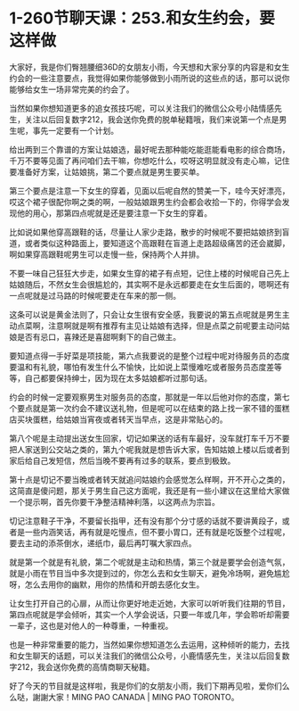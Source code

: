# 1-260节聊天课：253.和女生约会，要这样做

大家好，我是你们臀翘腰细36D的女朋友小雨，今天想和大家分享的内容是和女生约会的一些注意要点，我觉得如果你能够做到小雨所说的这些点的话，那可以说你能够给女生一场非常完美的约会了。

当然如果你想知道更多的追女孩技巧呢，可以关注我们的微信公众号小陆情感先生，关注以后回复数字212，我会送你免费的脱单秘籍哦，我们来说第一个点是男生呢，事先一定要有一个计划。

给出两到三个靠谱的方案让姑娘选，最好呢去那种能吃能逛能看电影的综合商场，千万不要等见面了再问咱们去干嘛，你想吃什么，哎呀这明显就没有走心嘛，记住要准备好方案，让姑娘挑，第二个要点就是男生要买单。

第三个要点是注意一下女生的穿着，见面以后呢自然的赞美一下，哇今天好漂亮，哎这个裙子很配你啊之类的啊，一般姑娘跟男生约会都会收拾一下的，你得学会发现他的用心，那第四点呢就是还是要注意一下女生的穿着。

比如说如果他穿高跟鞋的话，尽量让人家少走路，散步的时候呢不要把姑娘挤到盲道，或者类似这种路面上，要知道这个高跟鞋在盲道上走路超级痛苦的还会崴脚，啊如果穿高跟鞋呢男生可以走慢一些，保持两个人并排。

不要一味自己狂狂大步走，如果女生穿的裙子有点短，记住上楼的时候呢自己先上姑娘随后，不然女生会很尴尬的，其实啊不是永远都要走在女生后面的，嗯啊还有一点呢就是过马路的时候呢要走在车来的那一侧。

这条可以说是黄金法则了，只会让女生很有安全感，我要说的第五点呢就是男生主动点菜啊，注意啊就是啊有推荐有主见让姑娘有选择，但是点菜之前呢要主动问姑娘是否有忌口，喜辣还是喜甜啊剩下的自己做主。

要知道点得一手好菜是项技能，第六点我要说的是整个过程中呢对待服务员的态度要温和有礼貌，哪怕有发生什么不愉快，比如说上菜慢难吃或者服务员态度差等等，自己都要保持绅士，因为现在太多姑娘都听过那句话。

约会的时候一定要观察男生对服务员的态度，那就是一年以后他对你的态度，第七个要点就是第一次约会不建议送礼物，但是呢可以在结束的路上找一家不错的蛋糕店买块蛋糕，给姑娘当宵夜或者转天当早点，这是非常贴心的。

第八个呢是主动提出送女生回家，切记如果送的话有车最好，没车就打车千万不要把人家送到公交站之类的，第九个呢我就是想告诉大家，告知姑娘上楼以后或者到家后给自己发短信，然后当晚不要再有过多的联系，要点到极致。

第十点是切记不要当晚或者转天就追问姑娘约会感觉怎么样啊，开不开心之类的，这简直是傻问题，那关于男生自己这方面呢，我还是有一些小建议在这里给大家做一个提示啊，首先你要干净整洁精神利落，以这两点为宗旨。

切记注意鞋子干净，不要留长指甲，还有没有那个分寸感的话就不要讲黄段子，或者是一些内涵笑话，再有就是吃慢点，但不要小胃口，还有就是吃饭整个过程呢，要去主动的添茶倒水，递纸巾，最后再叮嘱大家四点。

就是第一个就是有礼貌，第二个呢就是主动和热情，第三个就是要学会创造气氛，就是小雨在节目当中多次提到过的，你怎么去和女生聊天，避免冷场啊，避免尴尬呀，怎么去用你的幽默，用你的热情和开朗去感化女生。

让女生打开自己的心扉，从而让你更好地走近她，大家可以听听我们往期的节目，第四点呢就是学会倾听，其实一个人学会说话，只要一年或几年，学会聆听却需要一辈子，这也是对他人的一种尊重，一种重视。

也是一种非常重要的能力，当然如果你想知道怎么去运用，这种倾听的能力，去找和女生聊天的话题，可以关注我们的微信公众号，小鹿情感先生，关注以后回复数字212，我会送你免费的高情商聊天秘籍。

好了今天的节目就是这样啦，我是你们的女朋友小雨，我们下期再见啦，爱你们么么哒，謝謝大家！MING PAO CANADA | MING PAO TORONTO。

